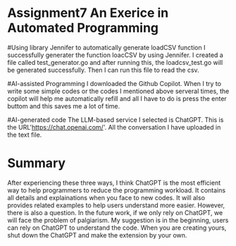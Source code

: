 # Assignment7 An Exerice in Automated Programming

#Using library Jennifer to automatically generate loadCSV function
I successfully generater the function loacCSV by using Jennifer. I created a file called test_generator.go and after running this, the loadcsv_test.go will be generated successfully. Then I can run this file to read the csv. 

#AI-assisted Programming
I downloaded the Github Copilot. When I try to write some simple codes or the codes I mentioned above serveral times, the copilot will help me automatically refill and all I have to do is press the enter buttom and this saves me a lot of time. 

#AI-generated code
The LLM-based service I selected is ChatGPT. This is the URL'https://chat.openai.com/'. All the conversation I have uploaded in the text file. 

# Summary 
After experiencing these three ways, I think ChatGPT is the most efficient way to help programmers to reduce the programming workload. It contains all details and explainations when you face to new codes. It will also provides related examples to help users understand more easier. However, there is also a question. In the future work, if we only rely on ChatGPT, we will face the problem of palgiarism. My suggestion is in the beginning, users can rely on ChatGPT to understand the code. When you are creating yours, shut down the ChatGPT and make the extension by your own. 
